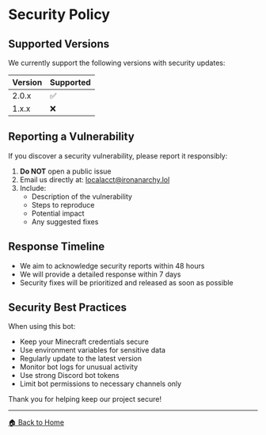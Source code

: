 # Security Policy

## Supported Versions

We currently support the following versions with security updates:

| Version | Supported          |
| ------- | ------------------ |
| 2.0.x   | :white_check_mark: |
| 1.x.x   | :x:                |

## Reporting a Vulnerability

If you discover a security vulnerability, please report it responsibly:

1. **Do NOT** open a public issue
2. Email us directly at: <localacct@ironanarchy.lol>
3. Include:
   - Description of the vulnerability
   - Steps to reproduce
   - Potential impact
   - Any suggested fixes

## Response Timeline

- We aim to acknowledge security reports within 48 hours
- We will provide a detailed response within 7 days
- Security fixes will be prioritized and released as soon as possible

## Security Best Practices

When using this bot:

- Keep your Minecraft credentials secure
- Use environment variables for sensitive data
- Regularly update to the latest version
- Monitor bot logs for unusual activity
- Use strong Discord bot tokens
- Limit bot permissions to necessary channels only

Thank you for helping keep our project secure!

---

[🏠 Back to Home](Home.md)
